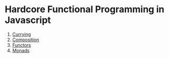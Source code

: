 # Hardcore Functional Programming in Javascript

1. [Currying](./hardcore_functional_programming_js/Currying.md)
2. [Composition](./hardcore_functional_programming_js/Composition.md)
3. [Functors](./hardcore_functional_programming_js/Functors.md)
4. [Monads](./hardcore_functional_programming_js/Either_monads.md)